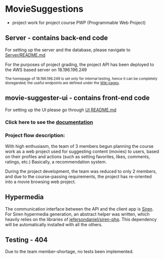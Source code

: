 # MovieSuggestions
- project work for project course PWP (Programmable Web Project)

## Server - contains back-end code
For setting up the server and the database, please navigate to [Server/README.md](https://github.com/mayonez89/MovieSuggestions/blob/main/Server/README.md)

For the purposes of project grading, the project API has been deployed to the AWS based server on 18.196.196.249

<small>The homepage of 18.196.196.249 is set only for internal testing, hence it can be completely disregarded;
the useful endpoints are defined under the [Wiki pages](https://github.com/mayonez89/MovieSuggestions/wiki).
</small>
## movie-suggester-ui - contains front-end code
For setting up the UI please go through [UI README.md](https://github.com/mayonez89/MovieSuggestions/blob/main/movie-suggester-ui/README.md)

### Click here to see the <a href="http://18.196.196.249/api/documentation" target="_blank">documentation</a>

### Project flow description:
With high enthusiasm, the team of 3 members begun planning the course work as a web project used for suggesting
content (movies) to users, based on their profiles and actions (such as setting favorites, likes, comments, ratings, etc.)
Basically, a recommendation system.

During the project development, the team was reduced to only 2 members, and due to 
the course-passing requirements, the project has re-oriented into a movie browsing web project.

## Hypermedia
The communication interface between the API and the client app is [Siren](https://github.com/kevinswiber/siren). 
For Siren hypermedia generation, an abstract helper was written, which heavily relies on the libraries of [jefersondaniel/siren-php](https://github.com/jefersondaniel/sirenphp). This dependency will be automatically installed with all the others.

## Testing - 404
Due to the team member-shortage, no tests been implemented.